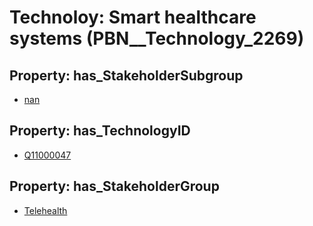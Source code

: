 # Technoloy: __Smart healthcare systems__ (PBN__Technology_2269)

## Property: has_StakeholderSubgroup

* [nan](PBN__TechSubgroup_7)

## Property: has_TechnologyID

* [Q11000047](Q11000047)

## Property: has_StakeholderGroup

* [Telehealth](PBN__TechGroup_3)

